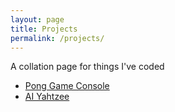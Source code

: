 ```yaml
---
layout: page
title: Projects
permalink: /projects/
---
```


A collation page for things I've coded

- [Pong Game Console](/pong)
- [AI Yahtzee](https://github.com/curious-droid/yahtzee-ai-game)